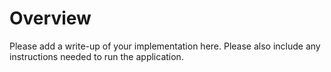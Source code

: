 # Overview

Please add a write-up of your implementation here. Please also include any instructions needed to run the application.
